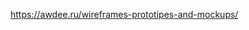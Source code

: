 <!-- TODO проверить outlines.css -->
<!-- FIXME wireframes быстрое проектиорвание https://mockitt.wondershare.com/wireframe/wireframe-generator.html -- Wondershare Mockitt- Cacoo -- Wireframe CC-- FluidUI -- MockFlow  -->

https://awdee.ru/wireframes-prototipes-and-mockups/
